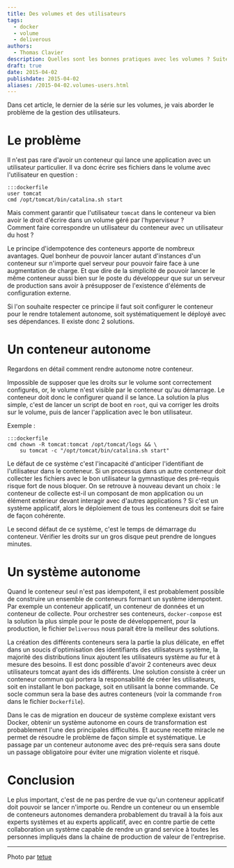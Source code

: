 ```yaml
---
title: Des volumes et des utilisateurs
tags:
  - docker
  - volume
  - deliverous
authors:
  - Thomas Clavier
description: Quelles sont les bonnes pratiques avec les volumes ? Suite et fin de la série sur les volumes.
draft: true
date: 2015-04-02
publishdate: 2015-04-02
aliases: /2015-04-02.volumes-users.html
---
```


Dans cet article, le dernier de la série sur les volumes, je vais aborder le problème de la gestion des utilisateurs.

# Le problème

Il n'est pas rare d'avoir un conteneur qui lance une application avec un
utilisateur particulier. Il va donc écrire ses fichiers dans le volume avec
l'utilisateur en question :

    :::dockerfile
    user tomcat
    cmd /opt/tomcat/bin/catalina.sh start

Mais comment garantir que l'utilisateur `tomcat` dans le conteneur va bien avoir
le droit d'écrire dans un volume géré par l'hyperviseur ?  
Comment faire correspondre un utilisateur du conteneur avec un utilisateur du host ? 

Le principe d'idempotence des conteneurs apporte de nombreux avantages. Quel bonheur de pouvoir lancer autant d'instances d'un conteneur sur n'importe quel serveur pour pouvoir faire face à une augmentation de charge. 
Et que dire de la simplicité de pouvoir lancer le même conteneur aussi bien sur le poste du développeur que sur un serveur de production sans avoir à présupposer de l'existence d'éléments de configuration externe.

Si l'on souhaite respecter ce principe il faut soit configurer le conteneur pour le rendre totalement autonome, soit systématiquement le déployé avec ses dépendances. Il existe donc 2 solutions.

# Un conteneur autonome

Regardons en détail comment rendre autonome notre conteneur.

Impossible de supposer que les droits sur le volume sont correctement
configurés, or, le volume n'est visible par le conteneur qu'au démarrage. Le conteneur doit donc le configurer quand il se lance. La solution la plus simple, c'est de lancer un script de
boot en `root`, qui va corriger les droits sur le volume, puis de lancer l'application avec le bon utilisateur.

Exemple : 

    :::dockerfile
    cmd chown -R tomcat:tomcat /opt/tomcat/logs && \
        su tomcat -c "/opt/tomcat/bin/catalina.sh start"
    
Le défaut de ce système c'est l'incapacité d'anticiper l'identifiant de
l'utilisateur dans le conteneur. Si un processus dans un autre conteneur doit collecter les fichiers avec le bon utilisateur la gymnastique des pré-requis risque fort de nous bloquer. On se retrouve à nouveau devant un choix : le conteneur de collecte est-il un composant de mon application ou un élément extérieur devant interagir avec d'autres applications ? Si c'est un système applicatif, alors le déploiement de tous les conteneurs doit se faire de façon cohérente.

Le second défaut de ce système, c'est le temps de démarrage du conteneur. Vérifier les droits sur un gros disque peut prendre de longues minutes.

# Un système autonome

Quand le conteneur seul n'est pas idempotent, il est probablement possible de construire un ensemble de conteneurs formant un système idempotent. Par exemple un conteneur applicatif, un conteneur de données et un conteneur de collecte. 
Pour orchestrer ses conteneurs, `docker-compose` est la solution la plus simple pour le poste de développement, pour la production, le fichier `Deliverous` nous parait être la meilleur des solutions.

La création des différents conteneurs sera la partie la plus délicate, en effet dans un soucis d'optimisation des identifiants des utilisateurs système, la majorité des distributions linux ajoutent les utilisateurs système au fur et à mesure des besoins. Il est donc possible d'avoir 2 conteneurs avec deux utilisateurs tomcat ayant des ids différents. Une solution consiste à créer un conteneur commun qui portera la responsabilité de créer les utilisateurs, soit en installant le bon package, soit en utilisant la bonne commande.
Ce socle commun sera la base des autres conteneurs (voir la commande `from` dans le fichier `Dockerfile`).

Dans le cas de migration en douceur de système complexe existant vers Docker, obtenir un système autonome en cours de transformation est probablement l'une des principales difficultés. Et aucune recette miracle ne permet de résoudre le problème de façon simple et systématique. Le passage par un conteneur autonome avec des pré-requis sera sans doute un passage obligatoire pour éviter une migration violente et risqué.


# Conclusion

Le plus important, c'est de ne pas perdre de vue qu'un conteneur applicatif doit pouvoir se lancer n'importe ou. Rendre un conteneur ou un ensemble de conteneurs autonomes demandera probablement du travail à la fois aux experts systèmes et au experts applicatif, avec en contre partie de cette collaboration un système capable de rendre un grand service à toutes les personnes impliqués dans la chaine de production de valeur de l'entreprise.

---
Photo par [tetue](https://www.flickr.com/photos/romytetue/109188206)
